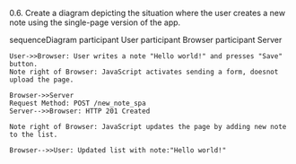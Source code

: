0.6. Create a diagram depicting the situation where the user creates a new note using the single-page version of the app.

sequenceDiagram
participant User
participant Browser
participant Server

    User->>Browser: User writes a note "Hello world!" and presses "Save" button.
    Note right of Browser: JavaScript activates sending a form, doesnot upload the page.

    Browser->>Server
    Request Method: POST /new_note_spa
    Server-->>Browser: HTTP 201 Created

    Note right of Browser: JavaScript updates the page by adding new note to the list.

    Browser-->>User: Updated list with note:"Hello world!"
